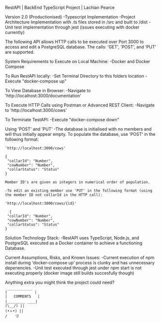 RestAPI | BackEnd TypeScript Project | Lachlan Pearce

Version 2.0 (Productionised)
    -Typescript Implementation
    -Project Architecture Implementation with .ts files stored in /src and built to /dist
    -Unit test implementation through jest (issues executing with docker currently)

The following API allows HTTP calls to be executed over Port 3000 to access and edit a PostgreSQL database. The calls: 'GET', 'POST', and 'PUT' are supported.

System Requirements to Execute on Local Machine:
    -Docker and Docker Compose

To Run RestAPI locally:
    -Set Terminal Directory to this folders location
    -Execute "docker-compose up"

To View Database in Browser:
    -Navigate to 'http://localhost:3000/documentation'

To Execute HTTP Calls using Postman or Advanced REST Client:
    -Navigate to 'http://localhost:3000/cows'

To Terminate TestAPI:
    -Execute "docker-compose down"


Using 'POST' and 'PUT'
    -The database is initialised with no members and will thus initially appear empty. To populate the database, use 'POST' in the following format:

    'http://localhost:3000/cows'

    {
     "collarId": "Number",
     "cowNumber": "Number",
     "collarStatus": "Status"
    }

    Member ID's are given as integers in numerical order of population.

    -To edit an existing member use 'PUT' in the following format (using the member ID not collarId in the HTTP call):

    'http://localhost:3000/cows/{id}'

      {
     "collarId": "Number",
     "cowNumber": "Number",
     "collarStatus": "Status"
    }

Solution Technology Stack:
    -RestAPI uses TypeScript, Node.js, and PostgreSQL executed as a Docker container to achieve a functioning Database. 


Current Assumptions, Risks, and Known Issues:
    -Current execution of npm install during 'docker-compose up' process is clunky and has unnecessary depenencies.
    -Unit test executed through jest under npm start is not executing properly (docker image still builds succesfully though)

Anything extra you might think the project could need?

    |￣￣￣￣￣￣￣ |  
    |   COMMENTS   |
    |＿＿＿＿＿ _＿_|
    (\__/) || 
    (•ㅅ•) || 
    / 　 づ  







